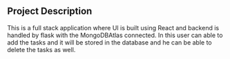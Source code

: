 
## Project Description

This is a full stack application where UI is built using React and backend is handled by flask with the MongoDBAtlas connected. In this user can able to add
the tasks and it will be stored in the database and he can be able to delete the tasks as well.
